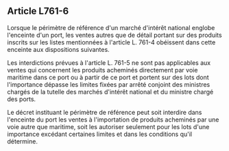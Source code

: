 Article L761-6
----
Lorsque le périmètre de référence d'un marché d'intérêt national englobe
l'enceinte d'un port, les ventes autres que de détail portant sur des produits
inscrits sur les listes mentionnées à l'article L. 761-4 obéissent dans cette
enceinte aux dispositions suivantes.

Les interdictions prévues à l'article L. 761-5 ne sont pas applicables aux
ventes qui concernent les produits acheminés directement par voie maritime dans
ce port ou à partir de ce port et portent sur des lots dont l'importance dépasse
les limites fixées par arrêté conjoint des ministres chargés de la tutelle des
marchés d'intérêt national et du ministre chargé des ports.

Le décret instituant le périmètre de référence peut soit interdire dans
l'enceinte du port les ventes à l'importation de produits acheminés par une voie
autre que maritime, soit les autoriser seulement pour les lots d'une importance
excédant certaines limites et dans les conditions qu'il détermine.
